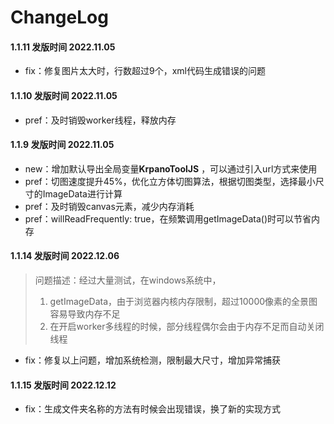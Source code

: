 # ChangeLog

#### 1.1.11 发版时间 2022.11.05
- fix：修复图片太大时，行数超过9个，xml代码生成错误的问题

#### 1.1.10 发版时间 2022.11.05
- pref：及时销毁worker线程，释放内存

#### 1.1.9 发版时间 2022.11.05

- new：增加默认导出全局变量**KrpanoToolJS** ，可以通过引入url方式来使用
- pref：切图速度提升45%，优化立方体切图算法，根据切图类型，选择最小尺寸的ImageData进行计算
- pref：及时销毁canvas元素，减少内存消耗
- pref：willReadFrequently: true，在频繁调用getImageData()时可以节省内存

#### 1.1.14 发版时间 2022.12.06

> 问题描述：经过大量测试，在windows系统中，
> 1. getImageData，由于浏览器内核内存限制，超过10000像素的全景图容易导致内存不足
> 2. 在开启worker多线程的时候，部分线程偶尔会由于内存不足而自动关闭线程
     
- fix：修复以上问题，增加系统检测，限制最大尺寸，增加异常捕获


#### 1.1.15 发版时间 2022.12.12
- fix：生成文件夹名称的方法有时候会出现错误，换了新的实现方式
